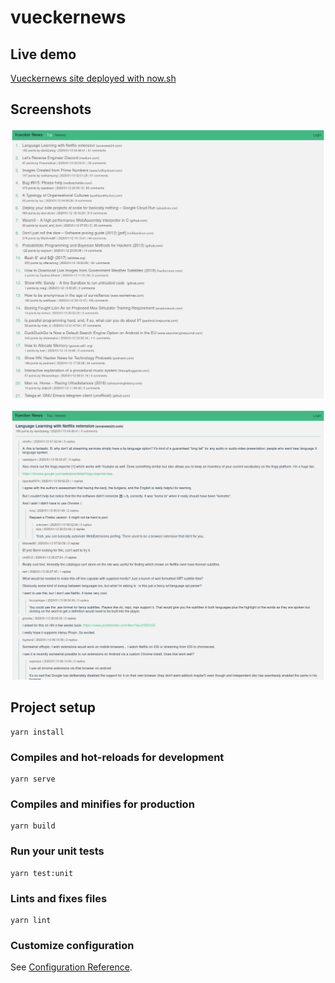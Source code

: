# vueckernews

## Live demo

[Vueckernews site deployed with now.sh](https://vueckernews.now.sh/)

## Screenshots

![screenshot 1](./screenshot-1.jpg)

![screenshot 2](./screenshot-2.jpg)

## Project setup

```
yarn install
```

### Compiles and hot-reloads for development

```
yarn serve
```

### Compiles and minifies for production

```
yarn build
```

### Run your unit tests

```
yarn test:unit
```

### Lints and fixes files

```
yarn lint
```

### Customize configuration

See [Configuration Reference](https://cli.vuejs.org/config/).
